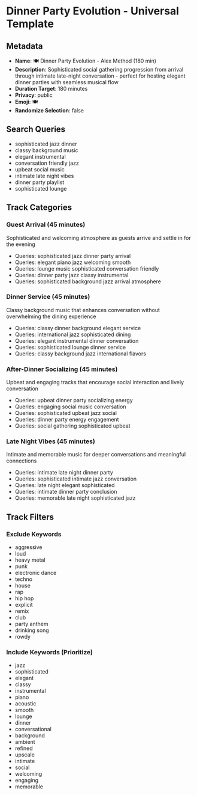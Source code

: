 # Dinner Party Evolution - Universal Template

## Metadata

- **Name**: 🍽️ Dinner Party Evolution - Alex Method (180 min)
- **Description**: Sophisticated social gathering progression from arrival through intimate late-night conversation - perfect for hosting elegant dinner parties with seamless musical flow
- **Duration Target**: 180 minutes
- **Privacy**: public
- **Emoji**: 🍽️
- **Randomize Selection**: false

## Search Queries
- sophisticated jazz dinner
- classy background music
- elegant instrumental
- conversation friendly jazz
- upbeat social music
- intimate late night vibes
- dinner party playlist
- sophisticated lounge

## Track Categories

### Guest Arrival (45 minutes)
Sophisticated and welcoming atmosphere as guests arrive and settle in for the evening
- Queries: sophisticated jazz dinner party arrival
- Queries: elegant piano jazz welcoming smooth
- Queries: lounge music sophisticated conversation friendly
- Queries: dinner party jazz classy instrumental
- Queries: sophisticated background jazz arrival atmosphere

### Dinner Service (45 minutes)
Classy background music that enhances conversation without overwhelming the dining experience
- Queries: classy dinner background elegant service
- Queries: international jazz sophisticated dining
- Queries: elegant instrumental dinner conversation
- Queries: sophisticated lounge dinner service
- Queries: classy background jazz international flavors

### After-Dinner Socializing (45 minutes)
Upbeat and engaging tracks that encourage social interaction and lively conversation
- Queries: upbeat dinner party socializing energy
- Queries: engaging social music conversation
- Queries: sophisticated upbeat jazz social
- Queries: dinner party energy engagement
- Queries: social gathering sophisticated upbeat

### Late Night Vibes (45 minutes)
Intimate and memorable music for deeper conversations and meaningful connections
- Queries: intimate late night dinner party
- Queries: sophisticated intimate jazz conversation
- Queries: late night elegant sophisticated
- Queries: intimate dinner party conclusion
- Queries: memorable late night sophisticated jazz

## Track Filters

### Exclude Keywords
- aggressive
- loud
- heavy metal
- punk
- electronic dance
- techno
- house
- rap
- hip hop
- explicit
- remix
- club
- party anthem
- drinking song
- rowdy

### Include Keywords (Prioritize)
- jazz
- sophisticated
- elegant
- classy
- instrumental
- piano
- acoustic
- smooth
- lounge
- dinner
- conversational
- background
- ambient
- refined
- upscale
- intimate
- social
- welcoming
- engaging
- memorable
